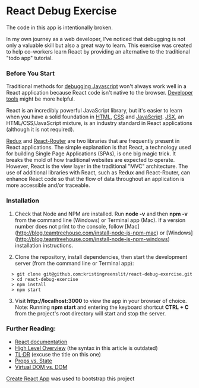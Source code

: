 # React Debug Exercise

The code in this app is intentionally broken.

In my own journey as a web developer, I've noticed that debugging is not only a valuable skill but also a great way to learn. This exercise was created to help co-workers learn React by providing an alternative to the traditional "todo app" tutorial.

### Before You Start

Traditional methods for [debugging Javascript](https://medium.com/@sandeep.scet/different-ways-to-debug-javascript-code-579e7f58cf10#.3gbqsze60) won't always work well in a React application because React code isn't native to the browser. [Developer tools](https://github.com/facebook/react-devtools) might be more helpful.

React is an incredibly powerful JavaScript library, but it's easier to learn when you have a solid foundation in [HTML](http://learn.shayhowe.com/html-css/getting-to-know-html/), [CSS](http://learn.shayhowe.com/html-css/getting-to-know-css/) and [JavaScript](https://developer.mozilla.org/en-US/docs/Learn/Getting_started_with_the_web/JavaScript_basics). [JSX](https://medium.com/javascript-scene/jsx-looks-like-an-abomination-1c1ec351a918#.ro3sx1ea0), an HTML/CSS/JavaScript mixture, is an industry standard in React applications (although it is not required).

[Redux](https://css-tricks.com/learning-react-router/) and [React-Router](https://css-tricks.com/learning-react-redux/) are two libraries that are frequently present in React applications. The simple explanation is that React, a technology used for building Single Page Applications (SPAs), is one big magic trick. It breaks the mold of how traditional websites are expected to operate. However, React is the view layer in the traditional "MVC" architecture. The use of additional libraries with React, such as Redux and React-Router, can enhance React code so that the flow of data throughout an application is more accessible and/or traceable.

### Installation

1. Check that Node and NPM are installed. Run **node -v** and then **npm -v** from the command line (Windows) or Terminal app (Mac). If a version number does not print to the console, follow [Mac] (http://blog.teamtreehouse.com/install-node-js-npm-mac) or [Windows] (http://blog.teamtreehouse.com/install-node-js-npm-windows) installation instructions.

2. Clone the repository, install dependencies, then start the development server (from the command line or Terminal app):

  ```
    > git clone git@github.com:kristingreenslit/react-debug-exercise.git
    > cd react-debug-exercise
    > npm install
    > npm start
  ```

3. Visit **http://localhost:3000** to view the app in your browser of choice. Note: Running **npm start** and entering the keyboard shortcut **CTRL + C** from the project's root directory will start and stop the server.

### Further Reading:

* [React documentation](https://facebook.github.io/react/)
* [High Level Overview](http://blog.reverberate.org/2014/02/react-demystified.html) (the syntax in this article is outdated)
* [TL;DR](http://blog.andrewray.me/reactjs-for-stupid-people/) (excuse the title on this one)
* [Props vs. State](https://themeteorchef.com/tutorials/understanding-props-and-state-in-react)
* [Virtual DOM vs. DOM](http://reactkungfu.com/2015/10/the-difference-between-virtual-dom-and-dom/)

[Create React App](https://github.com/facebookincubator/create-react-app) was used to bootstrap this project 



